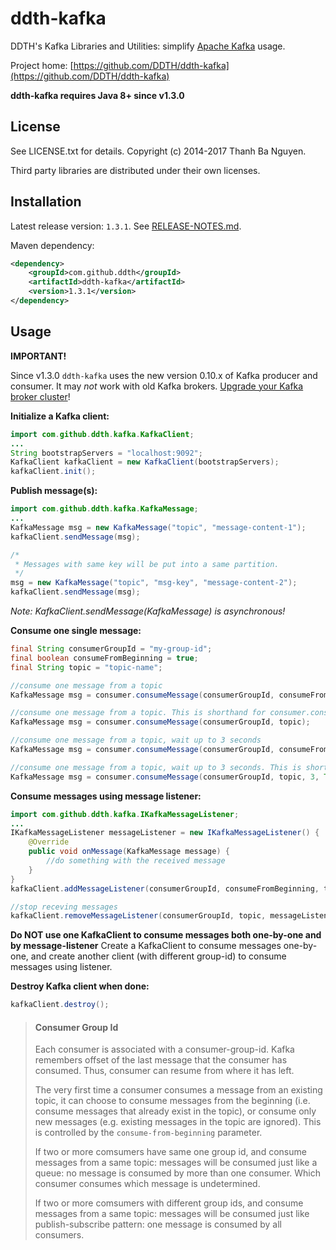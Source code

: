 ddth-kafka 
==========

DDTH's Kafka Libraries and Utilities: simplify [Apache Kafka](http://kafka.apache.org/) usage.

Project home:
[https://github.com/DDTH/ddth-kafka](https://github.com/DDTH/ddth-kafka)

**ddth-kafka requires Java 8+ since v1.3.0**


## License ##

See LICENSE.txt for details. Copyright (c) 2014-2017 Thanh Ba Nguyen.

Third party libraries are distributed under their own licenses.


## Installation ##

Latest release version: `1.3.1`. See [RELEASE-NOTES.md](RELEASE-NOTES.md).

Maven dependency:

```xml
<dependency>
	<groupId>com.github.ddth</groupId>
	<artifactId>ddth-kafka</artifactId>
	<version>1.3.1</version>
</dependency>
```


## Usage ##

**IMPORTANT!**

Since v1.3.0 `ddth-kafka` uses the new version 0.10.x of Kafka producer and consumer.
It may _not_ work with old Kafka brokers. [Upgrade your Kafka broker cluster](http://kafka.apache.org/documentation.html#upgrade)!


**Initialize a Kafka client:**

```java
import com.github.ddth.kafka.KafkaClient;
...
String bootstrapServers = "localhost:9092";
KafkaClient kafkaClient = new KafkaClient(bootstrapServers);
kafkaClient.init();
```

**Publish message(s):**

```java
import com.github.ddth.kafka.KafkaMessage;
...
KafkaMessage msg = new KafkaMessage("topic", "message-content-1");
kafkaClient.sendMessage(msg);

/*
 * Messages with same key will be put into a same partition.
 */ 
msg = new KafkaMessage("topic", "msg-key", "message-content-2");
kafkaClient.sendMessage(msg);
```
_Note: KafkaClient.sendMessage(KafkaMessage) is asynchronous!_


**Consume one single message:**

```java
final String consumerGroupId = "my-group-id";
final boolean consumeFromBeginning = true;
final String topic = "topic-name";

//consume one message from a topic
KafkaMessage msg = consumer.consumeMessage(consumerGroupId, consumeFromBeginning, topic);

//consume one message from a topic. This is shorthand for consumer.consumeMessage(consumerGroupId, true, topic);
KafkaMessage msg = consumer.consumeMessage(consumerGroupId, topic);

//consume one message from a topic, wait up to 3 seconds
KafkaMessage msg = consumer.consumeMessage(consumerGroupId, consumeFromBeginning, topic, 3, TimeUnit.SECONDS);

//consume one message from a topic, wait up to 3 seconds. This is shorthand for consumer.consumeMessage(consumerGroupId, true, topic, 3, TimeUnit.SECONDS);
KafkaMessage msg = consumer.consumeMessage(consumerGroupId, topic, 3, TimeUnit.SECONDS);
```

**Consume messages using message listener:**

```java
import com.github.ddth.kafka.IKafkaMessageListener;
...
IKafkaMessageListener messageListener = new IKafkaMessageListener() {
    @Override
    public void onMessage(KafkaMessage message) {
        //do something with the received message
    }
}
kafkaClient.addMessageListener(consumerGroupId, consumeFromBeginning, topic, msgListener);

//stop receving messages
kafkaClient.removeMessageListener(consumerGroupId, topic, messageListener);
```

**Do NOT use one KafkaClient to consume messages both one-by-one and by message-listener**
Create a KafkaClient to consume messages one-by-one, and create another client (with different group-id) to consume messages using listener.


**Destroy Kafka client when done:**

```java
kafkaClient.destroy();
```

> #### Consumer Group Id ####
> Each consumer is associated with a consumer-group-id. Kafka remembers offset of the last message that the consumer has consumed. Thus, consumer can resume from where it has left.
>
> The very first time a consumer consumes a message from an existing topic, it can choose to consume messages from the beginning (i.e. consume messages that already exist in the topic), or consume only new messages (e.g. existing messages in the topic are ignored). This is controlled by the `consume-from-beginning` parameter.
> 
> If two or more comsumers have same one group id, and consume messages from a same topic: messages will be consumed just like a queue: no message is consumed by more than one consumer. Which consumer consumes which message is undetermined.
>
> If two or more comsumers with different group ids, and consume messages from a same topic: messages will be consumed just like publish-subscribe pattern: one message is consumed by all consumers.
